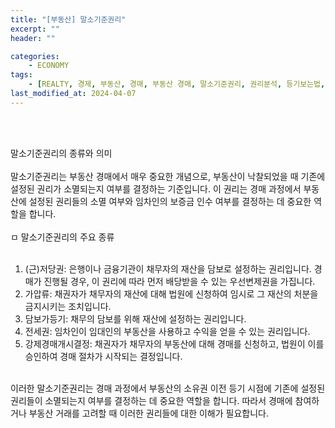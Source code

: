 ```yaml
---
title: "[부동산] 말소기준권리"
excerpt: ""
header: ""

categories:
    - ECONOMY
tags:
    - [REALTY, 경제, 부동산, 경매, 부동산 경매, 말소기준권리, 권리분석, 등기보는법, 전세사기]
last_modified_at: 2024-04-07
---
```

<br><br>

말소기준권리의 종류와 의미 <br>
<br>
말소기준권리는 부동산 경매에서 매우 중요한 개념으로, 부동산이 낙찰되었을 때 기존에 설정된 권리가 소멸되는지 여부를 결정하는 기준입니다. 이 권리는 경매 과정에서 부동산에 설정된 권리들의 소멸 여부와 임차인의 보증금 인수 여부를 결정하는 데 중요한 역할을 합니다.<br>
<br>
ㅁ 말소기준권리의 주요 종류<br>
<br>
1. (근)저당권: 은행이나 금융기관이 채무자의 재산을 담보로 설정하는 권리입니다. 경매가 진행될 경우, 이 권리에 따라 먼저 배당받을 수 있는 우선변제권을 가집니다.<br>
2. 가압류: 채권자가 채무자의 재산에 대해 법원에 신청하여 임시로 그 재산의 처분을 금지시키는 조치입니다.<br>
3. 담보가등기: 채무의 담보를 위해 재산에 설정하는 권리입니다.<br>
4. 전세권: 임차인이 임대인의 부동산을 사용하고 수익을 얻을 수 있는 권리입니다.<br>
5. 강제경매개시결정: 채권자가 채무자의 부동산에 대해 경매를 신청하고, 법원이 이를 승인하여 경매 절차가 시작되는 결정입니다.<br>
<br>
이러한 말소기준권리는 경매 과정에서 부동산의 소유권 이전 등기 시점에 기존에 설정된 권리들이 소멸되는지 여부를 결정하는 데 중요한 역할을 합니다. 따라서 경매에 참여하거나 부동산 거래를 고려할 때 이러한 권리들에 대한 이해가 필요합니다.
<br><br>
